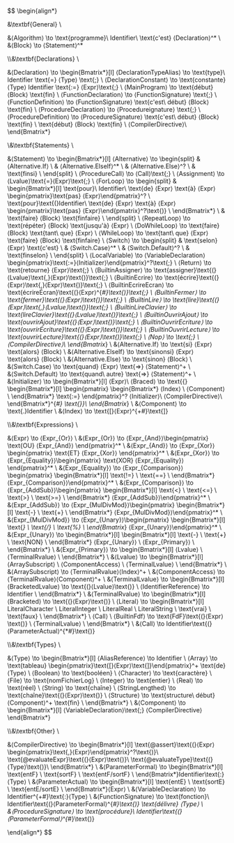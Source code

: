 $$
\begin{align*}

&\textbf{General} \\

&⟨Algorithm⟩ \to \text{programme}\ Identifier\ \text{c'est} ⟨Declaration⟩^*
\\
&⟨Block⟩ \to ⟨Statement⟩^*

\\\\&\textbf{Declarations} \\

&⟨Declaration⟩ \to \begin{Bmatrix*}[l]
    ⟨DeclarationTypeAlias⟩ \to \text{type}\ Identifier \text{=} ⟨Type⟩ \text{;} \\
    ⟨DeclarationConstant⟩ \to \text{constante} ⟨Type⟩ Identifier \text{:=} ⟨Expr⟩\text{;} \\
    ⟨MainProgram⟩ \to \text{début} ⟨Block⟩ \text{fin} \\
    ⟨FunctionDeclaration⟩ \to ⟨FunctionSignature⟩ \text{;} \\
    ⟨FunctionDefinition⟩ \to ⟨FunctionSignature⟩ \text{c'est\ début} ⟨Block⟩ \text{fin} \\
    ⟨ProcedureDeclaration⟩ \to ⟨Procedureignature⟩ \text{;} \\
    ⟨ProcedureDefinition⟩ \to ⟨ProcedureSignature⟩ \text{c'est\ début} ⟨Block⟩ \text{fin} \\
    \text{début} ⟨Block⟩ \text{fin} \\
    ⟨CompilerDirective⟩\\
\end{Bmatrix*}

\\&\textbf{Statements} \\

&⟨Statement⟩ \to \begin{Bmatrix*}[l]
    ⟨Alternative⟩ \to \begin{split}
    &   ⟨Alternative.If⟩ \\
    &   ⟨Alternative.ElseIf⟩^* \\
    &   ⟨Alternative.Else⟩^? \\
    &   \text{finsi} \\
    \end{split} \\
    ⟨ProcedureCall⟩ \to ⟨Call⟩\text{;} \\
    ⟨Assignment⟩ \to ⟨Lvalue⟩\text{=}⟨Expr⟩\text{;} \\
    ⟨ForLoop⟩ \to \begin{split}
    &   \begin{Bmatrix*}[l]
            \text{pour}\ Identifier\ \text{de} ⟨Expr⟩ \text{à} ⟨Expr⟩ \begin{pmatrix}\text{pas} ⟨Expr⟩\end{pmatrix}^? \\
            \text{pour}\text{(}Identifier\ \text{de} ⟨Expr⟩ \text{à} ⟨Expr⟩ \begin{pmatrix}\text{pas} ⟨Expr⟩\end{pmatrix}^?\text{)} \\
        \end{Bmatrix*} \\
    &   \text{faire} ⟨Block⟩ \text{finfaire} \\
    \end{split} \\
    ⟨RepeatLoop⟩ \to \text{répéter} ⟨Block⟩ \text{jusqu'à} ⟨Expr⟩ \\
    ⟨DoWhileLoop⟩ \to \text{faire} ⟨Block⟩ \text{tant\ que} ⟨Expr⟩ \\
    ⟨WhileLoop⟩ \to \text{tant\ que} ⟨Expr⟩ \text{faire} ⟨Block⟩ \text{finfaire} \\
    ⟨Switch⟩ \to \begin{split}
    &   \text{selon} ⟨Expr⟩ \text{c'est} \\
    &   ⟨Switch.Case⟩^* \\
    &   ⟨Switch.Default⟩^? \\
    &   \text{finselon} \\
    \end{split} \\
    ⟨LocalVariable⟩ \to ⟨VariableDeclaration⟩\begin{pmatrix}\text{:=}⟨Initializer⟩\end{pmatrix}^?\text{;} \\
    ⟨Return⟩ \to \text{retourne} ⟨Expr⟩\text{;} \\
    ⟨BuiltinAssigner⟩ \to \text{assigner}\text{(}⟨Lvalue⟩\text{,}⟨Expr⟩\text{)}\text{;} \\
    ⟨BuiltinEcrire⟩ \to \text{écrire}\text{(}⟨Expr⟩\text{,}⟨Expr⟩\text{)}\text{;} \\
    ⟨BuiltinEcrireEcran⟩ \to \text{écrireÉcran}\text{(}⟨Expr⟩^{*\#}\text{)}\text{;} \\
    ⟨BuiltinFermer⟩ \to \text{fermer}\text{(}⟨Expr⟩\text{)}\text{;} \\
    ⟨BuiltinLire⟩ \to \text{lire}\text{(}⟨Expr⟩\text{,}⟨Lvalue⟩\text{)}\text{;} \\
    ⟨BuiltinLireClavier⟩ \to \text{lireClavier}\text{(}⟨Lvalue⟩\text{)}\text{;} \\
    ⟨BuiltinOuvrirAjout⟩ \to \text{ouvrirAjout}\text{(}⟨Expr⟩\text{)}\text{;} \\
    ⟨BuiltinOuvrirEcriture⟩ \to \text{ouvrirÉcriture}\text{(}⟨Expr⟩\text{)}\text{;} \\
    ⟨BuiltinOuvrirLecture⟩ \to \text{ouvrirLecture}\text{(}⟨Expr⟩\text{)}\text{;} \\
    ⟨Nop⟩ \to \text{;} \\
    ⟨CompilerDirective⟩\\
\end{Bmatrix*}
\\
&⟨Alternative.If⟩ \to \text{si} ⟨Expr⟩ \text{alors} ⟨Block⟩
\\
&⟨Alternative.ElseIf⟩ \to \text{sinonsi} ⟨Expr⟩ \text{alors} ⟨Block⟩
\\
&⟨Alternative.Else⟩ \to \text{sinon} ⟨Block⟩
\\
&⟨Switch.Case⟩ \to \text{quand} ⟨Expr⟩ \text{=>} ⟨Statement⟩^+
\\
&⟨Switch.Default⟩ \to \text{quand\ autre} \text{=>} ⟨Statement⟩^+
\\
&⟨Initializer⟩ \to \begin{Bmatrix*}[l]
    ⟨Expr⟩\\
    ⟨Braced⟩ \to \text{\{}
        \begin{Bmatrix*}[l]
            \begin{pmatrix}
                \begin{Bmatrix*}
                    ⟨Index⟩ \\
                    ⟨Component⟩ \\
                \end{Bmatrix*}
                \text{:=}
            \end{pmatrix}^?
            ⟨Initializer⟩\\
            ⟨CompilerDirective⟩\\
        \end{Bmatrix*}^{*\#}
    \text{\}}\\
\end{Bmatrix*}
\\
&⟨Component⟩ \to \text{.}Identifier
\\
&⟨Index⟩ \to \text{[}⟨Expr⟩^{+\#}\text{]}

\\\\&\textbf{Expressions} \\

&⟨Expr⟩ \to ⟨Expr_{Or}⟩
\\
&⟨Expr_{Or}⟩ \to ⟨Expr_{And}⟩\begin{pmatrix}
    \text{OU}
    ⟨Expr_{And}⟩
\end{pmatrix}^*
\\
&⟨Expr_{And}⟩ \to ⟨Expr_{Xor}⟩\begin{pmatrix}
    \text{ET}
    ⟨Expr_{Xor}⟩
\end{pmatrix}^*
\\
&⟨Expr_{Xor}⟩ \to ⟨Expr_{Equality}⟩\begin{pmatrix}
    \text{XOR}
    ⟨Expr_{Equality}⟩
\end{pmatrix}^*
\\
&⟨Expr_{Equality}⟩ \to ⟨Expr_{Comparison}⟩\begin{pmatrix}
\begin{Bmatrix*}[l]
    \text{!=} \\
    \text{==} \\
\end{Bmatrix*}
⟨Expr_{Comparison}⟩\end{pmatrix}^*
\\
&⟨Expr_{Comparison}⟩ \to ⟨Expr_{AddSub}⟩\begin{pmatrix}
\begin{Bmatrix*}[l]
    \text{<} \\
    \text{<=} \\
    \text{>} \\
    \text{>=} \\
\end{Bmatrix*}
⟨Expr_{AddSub}⟩\end{pmatrix}^*
\\
&⟨Expr_{AddSub}⟩ \to ⟨Expr_{MulDivMod}⟩\begin{pmatrix}
\begin{Bmatrix*}[l]
    \text{-} \\
    \text{+} \\
\end{Bmatrix*}
⟨Expr_{MulDivMod}⟩\end{pmatrix}^*
\\
&⟨Expr_{MulDivMod}⟩ \to ⟨Expr_{Unary}⟩\begin{pmatrix}
\begin{Bmatrix*}[l]
    \text{*} \\
    \text{/} \\
    \text{\%} \\
\end{Bmatrix*}
⟨Expr_{Unary}⟩\end{pmatrix}^*
\\
&⟨Expr_{Unary}⟩ \to \begin{Bmatrix*}[l]
    \begin{Bmatrix*}[l]
        \text{-} \\
        \text{+} \\
        \text{NON} \\
    \end{Bmatrix*} ⟨Expr_{Unary}⟩ \\
    ⟨Expr_{Primary}⟩ \\
\end{Bmatrix*}
\\
&⟨Expr_{Primary}⟩ \to \begin{Bmatrix*}[l]
    ⟨Lvalue⟩ \\
    ⟨TerminalRvalue⟩ \\
\end{Bmatrix*}
\\
&⟨Lvalue⟩ \to \begin{Bmatrix*}[l]
    ⟨ArraySubscript⟩ \\
    ⟨ComponentAccess⟩ \\
    ⟨TerminalLvalue⟩ \\
\end{Bmatrix*}
\\
&⟨ArraySubscript⟩ \to ⟨TerminalRvalue⟩⟨Index⟩^+
\\
&⟨ComponentAccess⟩ \to ⟨TerminalRvalue⟩⟨Component⟩^+
\\
&⟨TerminalLvalue⟩ \to \begin{Bmatrix*}[l]
    ⟨BracketedLvalue⟩ \to \text{(}⟨Lvalue⟩\text{)} \\
    ⟨IdentifierReference⟩ \to Identifier \\
\end{Bmatrix*}
\\
&⟨TerminalRvalue⟩ \to \begin{Bmatrix*}[l]
    ⟨Bracketed⟩ \to \text{(}⟨Expr⟩\text{)} \\
    ⟨Literal⟩ \to \begin{Bmatrix*}[l]
        LiteralCharacter \\
        LiteralInteger \\
        LiteralReal \\
        LiteralString \\
        \text{vrai} \\
        \text{faux} \\
    \end{Bmatrix*} \\
    ⟨Call⟩ \\
    ⟨BuiltinFdf⟩ \to \text{FdF}\text{(}⟨Expr⟩\text{)} \\
    ⟨TerminalLvalue⟩ \\
\end{Bmatrix*}
\\
&⟨Call⟩ \to Identifier\text{(}⟨ParameterActual⟩^{*\#}\text{)}

\\\\&\textbf{Types} \\

&⟨Type⟩ \to \begin{Bmatrix*}[l]
    ⟨AliasReference⟩ \to Identifier \\
    ⟨Array⟩ \to \text{tableau} \begin{pmatrix}\text{[}⟨Expr⟩\text{]}\end{pmatrix}^+ \text{de} ⟨Type⟩ \\
    ⟨Boolean⟩ \to \text{booléen} \\
    ⟨Character⟩ \to \text{caractère} \\
    ⟨File⟩ \to \text{nomFichierLog} \\
    ⟨Integer⟩ \to \text{entier} \\
    ⟨Real⟩ \to \text{réel} \\
    ⟨String⟩ \to \text{chaîne} \\
    ⟨StringLengthed⟩ \to \text{chaîne}\text{(}⟨Expr⟩\text{)} \\
    ⟨Structure⟩ \to \text{structure\ début} ⟨Component⟩^+ \text{fin} \\
\end{Bmatrix*}
\\
&⟨Component⟩ \to \begin{Bmatrix*}[l]
    ⟨VariableDeclaration⟩\text{;}
    ⟨CompilerDirective⟩
\end{Bmatrix*}

\\\\&\textbf{Other} \\

&⟨CompilerDirective⟩ \to \begin{Bmatrix*}[l]
    \text{@assert}\text{(}⟨Expr⟩\begin{pmatrix}\text{,}⟨Expr⟩\end{pmatrix}^?\text{)}\\
    \text{@evaluateExpr}\text{(}⟨Expr⟩\text{)}\\
    \text{@evaluateType}\text{(}⟨Type⟩\text{)}\\
\end{Bmatrix*}
\\
&⟨ParameterFormal⟩ \to \begin{Bmatrix*}[l]
    \text{entF} \\
    \text{sortF} \\
    \text{entF/sortF} \\
\end{Bmatrix*}Identifier\text{:}⟨Type⟩
\\
&⟨ParameterActual⟩ \to \begin{Bmatrix*}[l]
    \text{entE} \\
    \text{sortE} \\
    \text{entE/sortE} \\
\end{Bmatrix*}⟨Expr⟩
\\
&⟨VariableDeclaration⟩ \to Identifier^{+\#}\text{:}⟨Type⟩
\\
&⟨FunctionSignature⟩ \to \text{fonction}\ Identifier\text{(}⟨ParameterFormal⟩^{*\#}\text{)} \text{délivre} ⟨Type⟩
\\
&⟨ProcedureSignature⟩ \to \text{procédure}\ Identifier\text{(}⟨ParameterFormal⟩^{*\#}\text{)}

\end{align*}
$$
